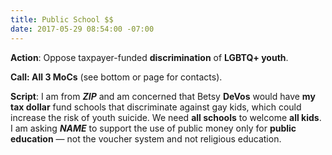 ```yaml
---
title: Public School $$
date: 2017-05-29 08:54:00 -07:00
---
```


**Action**: Oppose taxpayer-funded **discrimination** of **LGBTQ+ youth**.

**Call: All 3 MoCs** (see bottom or page for contacts).

**Script**: I am from **_ZIP_** and am concerned that Betsy **DeVos** would have **my tax dollar** fund schools that discriminate against gay kids, which could increase the risk of youth suicide. We need **all schools** to welcome **all kids**. I am asking **_NAME_** to support the use of public money only for **public education** — not the voucher system and not religious education.
